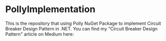 # PollyImplementation
 This is the repository that using Polly NuGet Package to implement Circuit Breaker Design Pattern in .NET. You can find my "Circuit Breaker Design Pattern" article on Medium here: 
